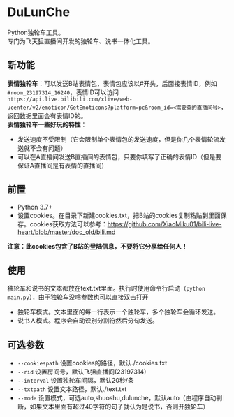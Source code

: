 # DuLunChe
Python独轮车工具。    
专门为飞天狙直播间开发的独轮车、说书一体化工具。        

## 新功能   
**表情独轮车**：可以发送B站表情包，表情包应该以#开头，后面接表情ID，例如`#room_23197314_16240`，表情ID可以访问`https://api.live.bilibili.com/xlive/web-ucenter/v2/emoticon/GetEmoticons?platform=pc&room_id=<需要查的直播间号>`，返回数据里面会有表情ID的。         
**表情独轮车一些好玩的特性**：
- 发送速度不受限制（它会限制单个表情包的发送速度，但是你几个表情轮流发送就不会有问题）
- 可以在A直播间发送B直播间的表情包，只要你填写了正确的表情ID（但是要保证A直播间是有表情的直播间）    

## 前置    
- Python 3.7+    
- 设置cookies。在目录下新建cookies.txt，把B站的cookies复制粘贴到里面保存。cookies获取方法可以参考：https://github.com/XiaoMiku01/bili-live-heart/blob/master/doc_old/bili.md      

**注意：此cookies包含了B站的登陆信息，不要将它分享给任何人！**

## 使用
独轮车和说书的文本都放在text.txt里面。执行时使用命令行启动（`python main.py`），由于独轮车没啥参数也可以直接双击打开      
- 独轮车模式。文本里面的每一行表示一个独轮车，多个独轮车会循环发送。
- 说书人模式。程序会自动识别分割符然后分句发送。

## 可选参数
- `--cookiespath` 设置cookies的路径，默认./cookies.txt
- `--rid` 设置房间号，默认飞狙直播间(23197314)
- `--interval` 设置独轮车间隔，默认20秒/条
- `--txtpath` 设置文本路径，默认./text.txt
- `--mode` 设置模式，可选auto,shuoshu,dulunche，默认auto（由程序自动判断，如果文本里面有超过40字符的句子就认为是说书，否则开独轮车）

